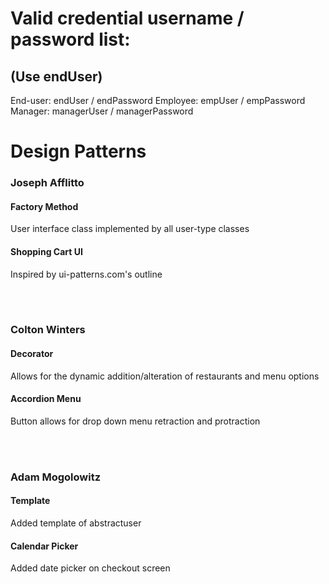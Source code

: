  <h1>Valid credential username / password list:</h1>
<h2>(Use endUser)</h2>
    End-user: endUser / endPassword
    Employee: empUser / empPassword
    Manager: managerUser / managerPassword

<h1>Design Patterns</h1>
<h3>Joseph Afflitto</h3>
<h4>Factory Method</h4>
User interface class implemented by all user-type classes
<h4>Shopping Cart UI</h4>
Inspired by ui-patterns.com's outline

<br><br>

<h3>Colton Winters</h3>
<h4>Decorator</h4>
Allows for the dynamic addition/alteration of restaurants and menu options
<h4>Accordion Menu</h4>
Button allows for drop down menu retraction and protraction

<br><br>

<h3>Adam Mogolowitz</h3>
<h4>Template</h4>
Added template of abstractuser 
<h4>Calendar Picker</h4>
Added date picker on checkout screen